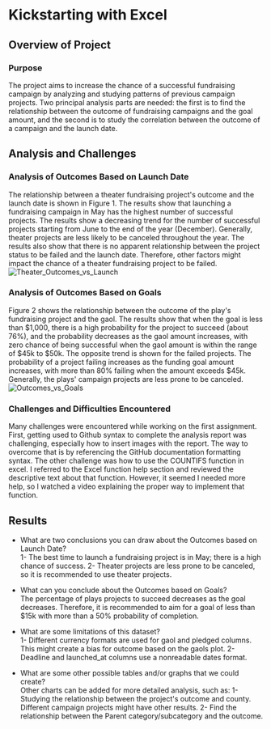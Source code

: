 # Kickstarting with Excel

## Overview of Project

### Purpose
The project aims to increase the chance of a successful fundraising campaign by analyzing and studying patterns of previous campaign projects. Two principal analysis parts are needed: the first is to find the relationship between the outcome of fundraising campaigns and the goal amount, and the second is to study the correlation between the outcome of a campaign and the launch date. 

## Analysis and Challenges

### Analysis of Outcomes Based on Launch Date
The relationship between a theater fundraising project's outcome and the launch date is shown in Figure 1. 
The results show that launching a fundraising campaign in May has the highest number of successful projects. The results show a decreasing trend for the number of successful projects starting from June to the end of the year (December). Generally, theater projects are less likely to be canceled throughout the year. The results also show that there is no apparent relationship between the project status to be failed and the launch date. Therefore, other factors might impact the chance of a theater fundraising project to be failed. 
![Theater_Outcomes_vs_Launch](https://user-images.githubusercontent.com/48078471/189516381-f751cc86-d530-4969-93ec-f9ad9afdea16.png)

### Analysis of Outcomes Based on Goals
Figure 2 shows the relationship between the outcome of the play's fundraising project and the gaol. The results show that when the goal is less than $1,000, there is a high probability for the project to succeed (about 76%), and the probability decreases as the gaol amount increases, with zero chance of being successful when the gaol amount is within the range of $45k to $50k. The opposite trend is shown for the failed projects. The probability of a project failing increases as the funding goal amount increases, with more than 80% failing when the amount exceeds $45k. Generally, the plays' campaign projects are less prone to be canceled.
![Outcomes_vs_Goals](https://user-images.githubusercontent.com/48078471/189516418-4f9efaac-3861-45d9-8d19-8765a70f39b7.png)

### Challenges and Difficulties Encountered
Many challenges were encountered while working on the first assignment. First, getting used to Github syntax to complete the analysis report was challenging, especially how to insert images with the report. The way to overcome that is by referencing the GitHub documentation formatting syntax. The other challenge was how to use the COUNTIFS function in excel. I referred to the Excel function help section and reviewed the descriptive text about that function. However, it seemed I needed more help, so I watched a video explaining the proper way to implement that function.


## Results

- What are two conclusions you can draw about the Outcomes based on Launch Date?\
1- The best time to launch a fundraising project is in May; there is a high chance of success.
2- Theater projects are less prone to be canceled, so it is recommended to use theater projects.

- What can you conclude about the Outcomes based on Goals?\
The percentage of plays projects to succeed decreases as the goal decreases. Therefore, it is recommended to aim for a goal of less than $15k with more than a 50% probability of completion. 

- What are some limitations of this dataset?\
1- Different currency formats are used for gaol and pledged columns. This might create a bias for outcome based on the gaols plot. 
2- Deadline and launched_at columns use a nonreadable dates format.

- What are some other possible tables and/or graphs that we could create?\
Other charts can be added for more detailed analysis, such as:
1- Studying the relationship between the project's outcome and county. Different campaign projects might have other results. 
2- Find the relationship between the Parent category/subcategory and the outcome. 
